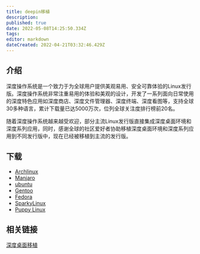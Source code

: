 ```yaml
---
title: deepin移植
description: 
published: true
date: 2022-05-08T14:25:50.334Z
tags: 
editor: markdown
dateCreated: 2022-04-21T03:32:46.429Z
---
```


## 介绍

深度操作系统是一个致力于为全球用户提供美观易用、安全可靠体验的Linux发行版。深度操作系统非常注重易用的体验和美观的设计，开发了一系列面向日常使用的深度特色应用如深度商店、深度文件管理器、深度终端、深度看图等，支持全球30多种语言，累计下载量已达5000万次，位列全球关注度排行榜前20名。

随着深度操作系统越来越受欢迎，部分主流Linux发行版直接集成深度桌面环境和深度系列应用，同时，感谢全球的社区爱好者协助移植深度桌面环境和深度系列应用到不同发行版中，现在已经被移植到主流的发行版。

## 下载

* [Archlinux](https://www.archlinux.org/packages/?sort=&q=deepin)
* [Manjaro](https://manjaro.org/category/community-editions/deepin)	
* [ubuntu](https://launchpad.net/~leaeasy/+archive/ubuntu/dde)	
* [Gentoo](https://github.com/zhtengw/deepin-overlay)	
* [Fedora](https://github.com/FZUG/repo/tree/master/rpms/deepin_project)	
* [SparkyLinux](https://sparkylinux.org/deepin-desktop-environment)	
* [Puppy Linux](http://murga-linux.com/puppy/viewtopic.php?t=109317)	

## 相关链接

[深度桌面移植](https://www.deepin.org/dde/desktop-transplantation/)